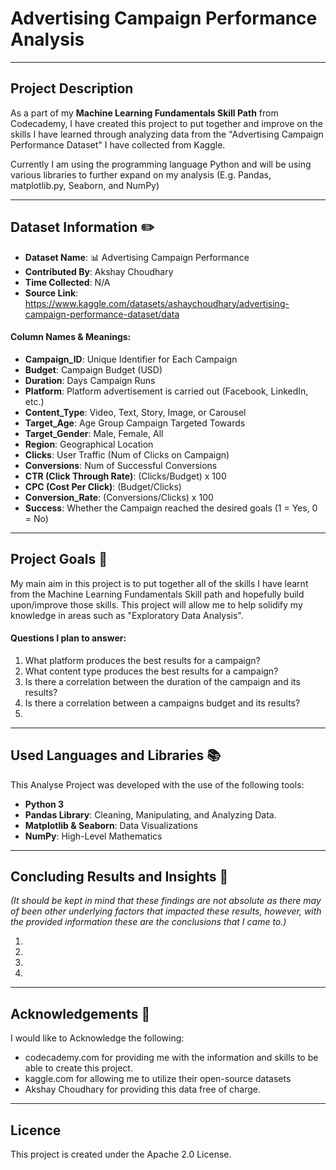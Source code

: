 # Advertising Campaign Performance Analysis
---
## Project Description

As a part of my **Machine Learning Fundamentals Skill Path** from Codecademy, I have created this project to put together and improve on the skills I have learned through analyzing data from the "Advertising Campaign Performance Dataset" I have collected from Kaggle.

Currently I am using the programming language Python and will be using various libraries to further expand on my analysis (E.g. Pandas, matplotlib.py, Seaborn, and NumPy)

---

## Dataset Information ✏️

- **Dataset Name**: 📊 Advertising Campaign Performance
- **Contributed By**: Akshay Choudhary
- **Time Collected**: N/A
- **Source Link**: https://www.kaggle.com/datasets/ashaychoudhary/advertising-campaign-performance-dataset/data

#### Column Names & Meanings:

- **Campaign_ID**: Unique Identifier for Each Campaign
- **Budget**: Campaign Budget (USD)
- **Duration**: Days Campaign Runs
- **Platform**: Platform advertisement is carried out (Facebook, LinkedIn, etc.)
- **Content_Type**: Video, Text, Story, Image, or Carousel
- **Target_Age**: Age Group Campaign Targeted Towards
- **Target_Gender**: Male, Female, All
- **Region**: Geographical Location
- **Clicks**: User Traffic (Num of Clicks on Campaign)
- **Conversions**: Num of Successful Conversions
- **CTR (Click Through Rate)**: (Clicks/Budget) x 100
- **CPC (Cost Per Click)**: (Budget/Clicks)
- **Conversion_Rate**: (Conversions/Clicks) x 100
- **Success**: Whether the Campaign reached the desired goals (1 = Yes, 0 = No)

---

## Project Goals 🥅

My main aim in this project is to put together all of the skills I have learnt from the Machine Learning Fundamentals Skill path and hopefully build upon/improve those skills. This project will allow me to help solidify my knowledge in areas such as "Exploratory Data Analysis".


#### Questions I plan to answer:

  1. What platform produces the best results for a campaign?
  2. What content type produces the best results for a campaign?
  3. Is there a correlation between the duration of the campaign and its results?
  4. Is there a correlation between a campaigns budget and its results?
  5. 

---

## Used Languages and Libraries 📚

This Analyse Project was developed with the use of the following tools:

- **Python 3**
- **Pandas Library**: Cleaning, Manipulating, and Analyzing Data.
- **Matplotlib & Seaborn**: Data Visualizations
- **NumPy**: High-Level Mathematics

---

## Concluding Results and Insights 🔎

*(It should be kept in mind that these findings are not absolute as there may of been other underlying factors that impacted these results, however, with the provided information these are the conclusions that I came to.)*

  1. 
  2. 
  3. 
  4. 

---

## Acknowledgements 🙏

I would like to Acknowledge the following:

- codecademy.com for providing me with the information and skills to be able to create this project.
- kaggle.com for allowing me to utilize their open-source datasets
- Akshay Choudhary for providing this data free of charge.

---

## Licence 

This project is created under the Apache 2.0 License.

